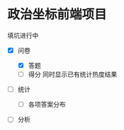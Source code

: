 # 政治坐标前端项目

填坑进行中  
- [x] 问卷
  - [x] 答题  
  - [ ] 得分 同时显示已有统计热度结果
- [ ] 统计  
  - [ ] 各项答案分布
- [ ] 分析
  
